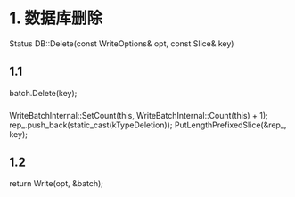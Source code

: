 # 1. 数据库删除
Status DB::Delete(const WriteOptions& opt, const Slice& key) 
## 1.1
batch.Delete(key);
###
  WriteBatchInternal::SetCount(this, WriteBatchInternal::Count(this) + 1);
  rep_.push_back(static_cast<char>(kTypeDeletion));
  PutLengthPrefixedSlice(&rep_, key);
## 1.2
return Write(opt, &batch);